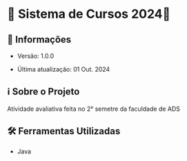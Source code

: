 # 🚀 Sistema de Cursos 2024🚀 

## 📢 Informações

- Versão: 1.0.0

- Última atualização: 01 Out. 2024

## ℹ️ Sobre o Projeto

Atividade avaliativa feita no 2° semetre da faculdade de ADS

## 🛠️ Ferramentas Utilizadas

- Java